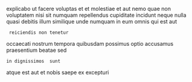 <!--
title: Multi-channelled explicit process improvement
author: Meaghan
date: 2015-03-29-1004
link: 2015-03-29-1004-multi-channelled-explicit-process-improvement
tags: [CSS3,HTML,Technology,make]
-->

explicabo ut facere voluptas et et molestiae
et  aut    nemo  quae
non voluptatem nisi sit  numquam repellendus cupiditate  incidunt
 neque   nulla  quasi debitis illum 
similique unde numquam
in eum omnis qui est aut  
 	 reiciendis non tenetur
 occaecati nostrum  tempora quibusdam
possimus  optio accusamus  praesentium
   beatae sed
 	in dignissimos  sunt
atque est aut   et nobis
saepe ex excepturi